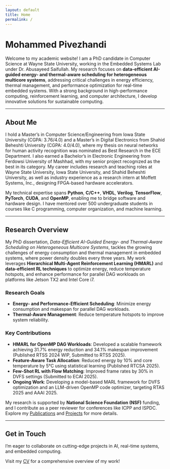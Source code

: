 ```yaml
---
layout: default
title: Home
permalink: /
---
```


# Mohammed Pivezhandi

Welcome to my academic website! I am a PhD candidate in Computer Science at Wayne State University, working in the Embedded Systems Lab under Dr. Abusayeed Saifullah. My research focuses on **data-efficient AI-guided energy- and thermal-aware scheduling for heterogeneous multicore systems**, addressing critical challenges in energy efficiency, thermal management, and performance optimization for real-time embedded systems. With a strong background in high-performance computing, reinforcement learning, and computer architecture, I develop innovative solutions for sustainable computing.

---

## About Me

I hold a Master’s in Computer Science/Engineering from Iowa State University (CGPA: 3.76/4.0) and a Master’s in Digital Electronics from Shahid Beheshti University (CGPA: 4.0/4.0), where my thesis on neural networks for human activity recognition was nominated as Best Research in the ECE Department. I also earned a Bachelor’s in Electronic Engineering from Ferdowsi University of Mashhad, with my senior project recognized as the best in its category. My career includes research and teaching roles at Wayne State University, Iowa State University, and Shahid Beheshti University, as well as industry experience as a research intern at Moffett Systems, Inc., designing FPGA-based hardware accelerators.

My technical expertise spans **Python**, **C/C++**, **VHDL**, **Verilog**, **TensorFlow**, **PyTorch**, **CUDA**, and **OpenMP**, enabling me to bridge software and hardware design. I have mentored over 500 undergraduate students in courses like C programming, computer organization, and machine learning. 

---

## Research Overview

My PhD dissertation, *Data-Efficient AI-Guided Energy- and Thermal-Aware Scheduling on Heterogeneous Multicore Systems*, tackles the growing challenges of energy consumption and thermal management in embedded systems, where power density doubles every three years. My work leverages **Hierarchical Multi-Agent Reinforcement Learning (HMARL)** and **data-efficient RL techniques** to optimize energy, reduce temperature hotspots, and enhance performance for parallel DAG workloads on platforms like Jetson TX2 and Intel Core i7.

### Research Goals
- **Energy- and Performance-Efficient Scheduling**: Minimize energy consumption and makespan for parallel DAG workloads.
- **Thermal-Aware Management**: Reduce temperature hotspots to improve system reliability.

### Key Contributions
- **HMARL for OpenMP DAG Workloads**: Developed a scalable framework achieving 31.7% energy reduction and 34.1% makespan improvement (Published RTSS 2024 WIP, Submitted to RTSS 2025).
- **Feature-Aware Task Allocation**: Reduced energy by 10% and core temperature by 5°C using statistical learning (Published RTCSA 2025).
- **Few-Shot RL with Flow Matching**: Improved frame rates by 30% in DVFS settings (Submitted to ECAI 2025).
- **Ongoing Work**: Developing a model-based MARL framework for DVFS optimization and an LLM-driven OpenMP code optimizer, targeting RTAS 2025 and AAAI 2025.

My research is supported by **National Science Foundation (NSF)** funding, and I contribute as a peer reviewer for conferences like ICPP and ISPDC. Explore my [Publications](/publications/) and [Projects](/projects/) for more details.

---

## Get in Touch

I’m eager to collaborate on cutting-edge projects in AI, real-time systems, and embedded computing. 

Visit my [CV](/cv/) for a comprehensive overview of my work!
